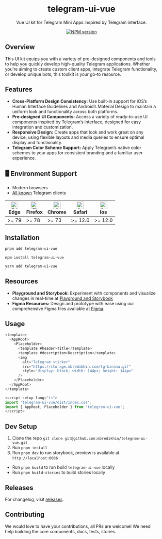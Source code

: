 <h1 align="center">telegram-ui-vue</h1>

<p align="center">
Vue UI kit for Telegram Mini Apps inspired by Telegram interface.
<p>

<p align="center">
<a href="https://www.npmjs.com/package/telegram-ui-vue" target="__blank"><img src="https://img.shields.io/npm/v/telegram-ui-vue?style=flat&colorA=002438&colorB=41c399" alt="NPM version"></a>
</p>

## Overview

<p>
This UI kit equips you with a variety of pre-designed components and tools to help you quickly develop high-quality Telegram applications. Whether you're aiming to create custom client apps, integrate Telegram functionality, or develop unique bots, this toolkit is your go-to resource.
<p>

## Features

- **Cross-Platform Design Consistency:** Use built-in support for iOS’s Human Interface Guidelines and Android’s Material Design to maintain a uniform look and functionality across both platforms.
- **Pre-designed UI Components:** Access a variety of ready-to-use UI components inspired by Telegram’s interface, designed for easy integration and customization.
- **Responsive Design:** Create apps that look and work great on any device, using flexible layouts and media queries to ensure optimal display and functionality.
- **Telegram Color Scheme Support:** Apply Telegram’s native color schemes to your apps for consistent branding and a familiar user experience.

## 🖥 Environment Support

- Modern browsers
- [All known](https://telegram.org/apps) Telegram clients

| [<img src="https://raw.githubusercontent.com/alrra/browser-logos/master/src/edge/edge_48x48.png" alt="Edge" width="24px" height="24px" />](http://godban.github.io/browsers-support-badges/)<br>Edge | [<img src="https://raw.githubusercontent.com/alrra/browser-logos/master/src/firefox/firefox_48x48.png" alt="Firefox" width="24px" height="24px" />](http://godban.github.io/browsers-support-badges/)<br>Firefox | [<img src="https://raw.githubusercontent.com/alrra/browser-logos/master/src/chrome/chrome_48x48.png" alt="Chrome" width="24px" height="24px" />](http://godban.github.io/browsers-support-badges/)<br>Chrome | [<img src="https://raw.githubusercontent.com/alrra/browser-logos/master/src/safari/safari_48x48.png" alt="Safari" width="24px" height="24px" />](http://godban.github.io/browsers-support-badges/)<br>Safari | [<img src="https://raw.githubusercontent.com/alrra/browser-logos/master/src/safari/safari_48x48.png" alt="Safari" width="24px" height="24px" />](http://godban.github.io/browsers-support-badges/)<br>Ios |
| ---------------------------------------------------------------------------------------------------------------------------------------------------------------------------------------------------- | ---------------------------------------------------------------------------------------------------------------------------------------------------------------------------------------------------------------- | ------------------------------------------------------------------------------------------------------------------------------------------------------------------------------------------------------------ | ------------------------------------------------------------------------------------------------------------------------------------------------------------------------------------------------------------ | --------------------------------------------------------------------------------------------------------------------------------------------------------------------------------------------------------- |
| \>= 79                                                                                                                                                                                               | \>= 78                                                                                                                                                                                                           | \>= 73                                                                                                                                                                                                       | \>= 12.0                                                                                                                                                                                                     | \>= 12.0                                                                                                                                                                                                  |

## Installation

```bash
pnpm add telegram-ui-vue
```

```bash
npm install telegram-ui-vue
```

```bash
yarn add telegram-ui-vue
```

## Resources

- **Playground and Storybook:** Experiment with components and visualize changes in real-time at <a href="https://telegram-ui-vue.mbredikhin.com" target="__blank">Playground and Storybook</a>
- **Figma Resources:** Design and prototype with ease using our comprehensive Figma files available at [Figma](https://figma.com/community/file/1348989725141777736/).

## Usage

```js
<template>
  <AppRoot>
    <Placeholder>
      <template #header>Title</template>
      <template #description>Description</template>
      <img
        alt="Telegram sticker"
        src="https://storage.mbredikhin.com/tg-banana.gif"
        style="display: block; width: 144px; height: 144px"
      />
    </Placeholder>
  </AppRoot>
</template>

<script setup lang="ts">
import 'telegram-ui-vue/dist/index.css';
import { AppRoot, Placeholder } from 'telegram-ui-vue';
</script>
```

## Dev Setup

1. Clone the repo `git clone git@github.com:mbredikhin/telegram-ui-vue.git`
2. Run `pnpm install`
3. Run `pnpm dev` to run storybook, preview is available at `http://localhost:6006`

- Run `pnpm build` to run build `telegram-ui-vue` locally
- Run `pnpm build-stories` to build stories locally

## Releases

For changelog, visit [releases](https://github.com/mbredikhin/telegram-ui-vue/releases).

## Contributing

We would love to have your contributions, all PRs are welcome! We need help building the core components, docs, tests, stories.
